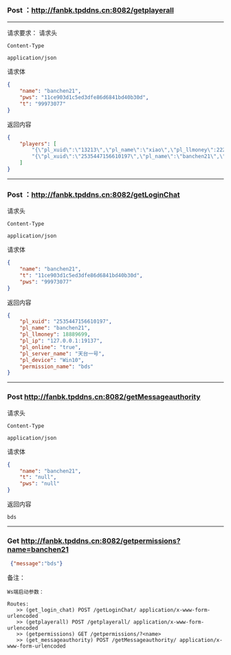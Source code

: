  ### Post   ：http://fanbk.tpddns.cn:8082/getplayerall
 ---
 请求要求：
 请求头
 ```
 Content-Type

 application/json
 ```
 请求体
```json
{
    "name": "banchen21",
    "pws": "11ce903d1c5ed3dfe86d6841bd40b30d",
    "t": "99973077"
}
```
返回内容
```json
{
    "players": [
        "{\"pl_xuid\":\"13213\",\"pl_name\":\"xiao\",\"pl_llmoney\":2222,\"pl_ip\":\"127.0.0.1\",\"pl_online\":\"true\",\"pl_server_name\":\"零\",\"pl_device\":\"android\",\"permission_name\":\"bds\"}",
        "{\"pl_xuid\":\"2535447156610197\",\"pl_name\":\"banchen21\",\"pl_llmoney\":18889699,\"pl_ip\":\"127.0.0.1:19137\",\"pl_online\":\"true\",\"pl_server_name\":\"天台一号\",\"pl_device\":\"Win10\",\"permission_name\":\"bds\"}"
    ]
}
```
---
 ### Post ：http://fanbk.tpddns.cn:8082/getLoginChat
 请求头
 ```
 Content-Type

application/json
 ```
 请求体
```json
{
    "name": "banchen21",
    "t": "11ce903d1c5ed3dfe86d6841bd40b30d",
    "pws": "99973077"
}
```
 返回内容
```json
{
    "pl_xuid": "2535447156610197",
    "pl_name": "banchen21",
    "pl_llmoney": 18889699,
    "pl_ip": "127.0.0.1:19137",
    "pl_online": "true",
    "pl_server_name": "天台一号",
    "pl_device": "Win10",
    "permission_name": "bds"
}
```
---
### Post http://fanbk.tpddns.cn:8082/getMessageauthority
 请求头
 ```
 Content-Type

application/json
 ```
  请求体
```json
{
    "name": "banchen21",
    "t": "null",
    "pws": "null"
}
```
 返回内容
```
bds
```
---
### Get http://fanbk.tpddns.cn:8082/getpermissions?name=banchen21
```json
 {"message":"bds"}
```


备注：
```
Ws端启动参数：

Routes:
   >> (get_login_chat) POST /getLoginChat/ application/x-www-form-urlencoded
   >> (getplayerall) POST /getplayerall/ application/x-www-form-urlencoded
   >> (getpermissions) GET /getpermissions/?<name>
   >> (get_messageauthority) POST /getMessageauthority/ application/x-www-form-urlencoded

```